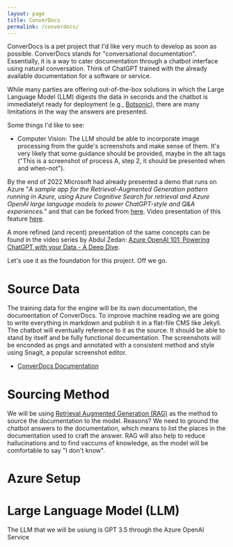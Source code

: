 ```yaml
---
layout: page
title: ConverDocs
permalink: /converdocs/
---
```


ConverDocs is a pet project that I'd like very much to develop as soon as possible.
ConverDocs stands for "conversational documentation". Essentially, it is a way to cater documentation through a chatbot interface using natural conversation. Think of ChatGPT trained with the already available documentation for a software or service.  

While many parties are offering out-of-the-box solutions in which the Large Language Model (LLM) digests the data in seconds and the chatbot is immediatelyt ready for deployment (e.g., [Botsonic](https://writesonic.com/botsonic)), there are many limitations in the way the answers are presented.

Some things I'd like to see:

- Computer Vision: The LLM should be able to incorporate image processing from the guide's screenshots and make sense of them. It's very likely that some guidance should be provided, maybe in the alt tags ("This is a screenshot of process A, step 2, it should be presented when and when-not").

By the end of 2022 Microsoft had already presented a demo that runs on Azure "_A sample app for the Retrieval-Augmented Generation pattern running in Azure, using Azure Cognitive Search for retrieval and Azure OpenAI large language models to power ChatGPT-style and Q&A experiences._" and that can be forked from [here](https://github.com/Azure-Samples/azure-search-openai-demo). Video presentation of this feature [here](https://www.youtube.com/watch?v=3t3qZu1Dy1k). 

A more refined (and recent) presentation of the same concepts can be found in the video series by Abdul Zedan: [Azure OpenAI 101: Powering ChatGPT with your Data - A Deep Dive](https://youtu.be/Z6fk1gZjDNg?si=wDsaVZILFFpX_PXU). 

Let's use it as the foundation for this project. Off we go.

# Source Data
The training data for the engine will be its own documentation, the documentation of ConverDocs. To improve machine reading we are going to write everything in markdown and publish it in a flat-file CMS like Jekyll. The chatbot will eventually reference to it as the source. It should be able to stand by itself and be fully functional documentation. The screenshots will be enconded as pngs and annotated with a consistent method and style using Snagit, a popular screenshot editor. 

- [ConverDocs Documentation](http://f32-preview.awardspace.net/demo.josemanuelsalgado.com)

# Sourcing Method

We will be using [Retrieval Augmented Generation (RAG)](https://research.ibm.com/blog/retrieval-augmented-generation-RAG) as the method to source the documentation to the model. Reasons? We need to ground the chatbot answers to the documentation, which means to list the places in the documentation used to craft the answer. RAG will also help to reduce hallucinations and to find vaccums of knowledge, as the model will be comfortable to say "I don't know".

# Azure Setup

# Large Language Model (LLM)
The LLM that we will be usiung is GPT 3.5 through the Azure OpenAI Service






